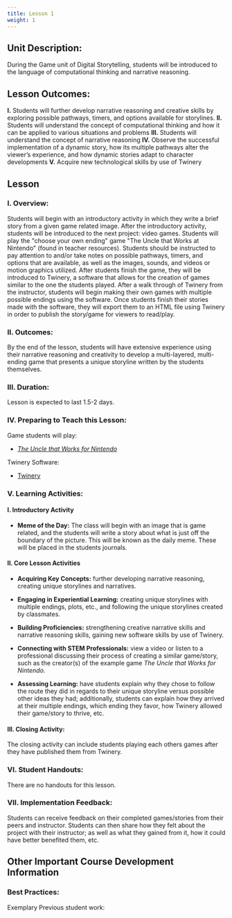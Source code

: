 ```yaml
---
title: Lesson 1
weight: 1
---
```


## Unit Description:

During the Game unit of Digital Storytelling, students will be introduced to the language of computational thinking and narrative reasoning.

## Lesson Outcomes:

**I.** Students will further develop narrative reasoning and creative skills by exploring possible pathways, timers, and options available for storylines.
**II.** Students will understand the concept of computational thinking and how it can be applied to various situations and problems
**III.** Students will understand the concept of narrative reasoning
**IV.** Observe the successful implementation of a dynamic story, how its multiple pathways alter the viewer’s experience, and how dynamic stories adapt to character developments
**V.** Acquire new technological skills by use of Twinery

## Lesson

### I. Overview:

Students will begin with an introductory activity in which they write a brief story from a given game related image. After the introductory activity, students will be introduced to the next project: video games. Students will play the "choose your own ending" game "The Uncle that Works at Nintendo" (found in teacher resources). Students should be instructed to pay attention to and/or take notes on possible pathways, timers, and options that are available, as well as the images, sounds, and videos or motion graphics utilized. After students finish the game, they will be introduced to Twinery, a software that allows for the creation of games similar to the one the students played. After a walk through of Twinery from the instructor, students will begin making their own games with multiple possible endings using the software. Once students finish their stories made with the software, they will export them to an HTML file using Twinery in order to publish the story/game for viewers to read/play.

### II. Outcomes:

By the end of the lesson, students will have extensive experience using their narrative reasoning and creativity to develop a multi-layered, multi-ending game that presents a unique storyline written by the students themselves.

### III. Duration:

Lesson is expected to last 1.5-2 days.

### IV. Preparing to Teach this Lesson:

Game students will play:

* [_The Uncle that Works for Nintendo_](http://jayisgames.com/games/the-uncle/)

Twinery Software:

* [Twinery](https://twinery.org/)

### V. Learning Activities:

#### I. Introductory Activity

* **Meme of the Day:** The class will begin with an image that is game related, and the students will write a story about what is just off the boundary of the picture. This will be known as the daily meme. These will be placed in the students journals.

#### II. Core Lesson Activities

* **Acquiring Key Concepts:** further developing narrative reasoning, creating unique storylines and narratives.

- **Engaging in Experiential Learning:** creating unique storylines with multiple endings, plots, etc., and following the unique storylines created by classmates.

- **Building Proficiencies:** strengthening creative narrative skills and narrative reasoning skills, gaining new software skills by use of Twinery.

* **Connecting with STEM Professionals:** view a video or listen to a professional discussing their process of creating a similar game/story, such as the creator(s) of the example game _The Uncle that Works for Nintendo._

* **Assessing Learning:** have students explain why they chose to follow the route they did in regards to their unique storyline versus possible other ideas they had; additionally, students can explain how they arrived at their multiple endings, which ending they favor, how Twinery allowed their game/story to thrive, etc.

#### III. Closing Activity:

The closing activity can include students playing each others games after they have published them from Twinery.

### VI. Student Handouts:

There are no handouts for this lesson.

### VII. Implementation Feedback:

Students can receive feedback on their completed games/stories from their peers and instructor. Students can then share how they felt about the project with their instructor; as well as what they gained from it, how it could have better benefited them, etc.

## Other Important Course Development Information

### Best Practices:

Exemplary Previous student work:

<!--stackedit_data:
eyJoaXN0b3J5IjpbMTUzMDk0NTI0OCwtMTIzODIzMjk1Nyw4MT
IxNDQ0MDFdfQ==
-->
